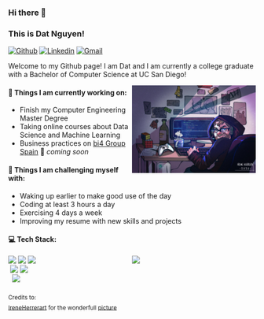 ### Hi there 👋 
### This is Dat Nguyen!

[![Github](https://img.shields.io/badge/-Github-000?style=flat&logo=Github&logoColor=white)](https://github.com/binhut2001)
[![Linkedin](https://img.shields.io/badge/-LinkedIn-blue?style=flat&logo=Linkedin&logoColor=white)](https://www.linkedin.com/in/dat-nguyen-13358b193/)
[![Gmail](https://img.shields.io/badge/-Gmail-c14438?style=flat&logo=Gmail&logoColor=white)](mailto:datxnguyen26@gmail.com)

Welcome to my Github page! I am Dat and I am currently a college graduate with a Bachelor of Computer Science at UC San Diego!  

<img align="right" alt="img" src="https://github.com/FernandoRoldan93/FernandoRoldan93/blob/master/cover_image.jpg" width="50%" height="auto" />


#### 🌱 Things I am currently working on: 
- Finish my Computer Engineering Master Degree  
- Taking online courses about Data Science and Machine Learning 
- Business practices on [bi4 Group Spain](https://github.com/bi4group) 🚀 *coming soon*

#### :muscle: Things I am challenging myself with:
- Waking up earlier to make good use of the day
- Coding at least 3 hours a day
- Exercising 4 days a week
- Improving my resume with new skills and projects

#### :computer: Tech Stack: 
<p>
	<img width="50%" align="right" src="https://github-readme-stats.vercel.app/api?username=binhut2001&show_icons=true&hide_border=true" />

<code><img width="10%" src="https://www.vectorlogo.zone/logos/java/java-ar21.svg"></code>
<code><img width="10%" src="https://www.vectorlogo.zone/logos/python/python-ar21.svg"></code>
<code><img width="10%" src="https://www.vectorlogo.zone/logos/reactjs/reactjs-ar21.svg"></code>
<br />
<code><img width="10%" src=""></code>
<code><img width="10%" src="https://www.vectorlogo.zone/logos/mysql/mysql-ar21.svg"></code>
<code><img width="10%" src="https://www.vectorlogo.zone/logos/mongodb/mongodb-ar21.svg"></code>
<br />
<code><img width="10%" src=""></code>
<code><img width="10%" src=""></code>
<code><img width="10%" src="https://www.vectorlogo.zone/logos/git-scm/git-scm-ar21.svg"></code>
</p>

<sub>Credits to: <br/>[IreneHerrerart](https://www.artstation.com/ireneherrera) for the wonderfull [picture](https://github.com/FernandoRoldan93/FernandoRoldan93/blob/master/cover_image.jpg)</sub>
